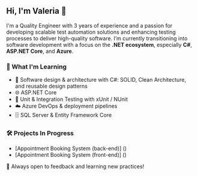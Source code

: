 ## Hi, I'm Valeria 👋

I'm a Quality Engineer with 3 years of experience and a passion for developing scalable test automation solutions and enhancing testing processes to deliver high-quality software.
I’m currently transitioning into software development with a focus on the **.NET ecosystem**, especially **C#**, **ASP.NET Core**, and **Azure**.

### 📌 What I'm Learning
- 🔷 Software design & architecture with C#: SOLID, Clean Architecture, and reusable design patterns
- 🌐 ASP.NET Core 
- 🧪 Unit & Integration Testing with xUnit / NUnit
- ☁️ Azure DevOps & deployment pipelines
- 🗄️ SQL Server & Entity Framework Core

### 🛠️ Projects In Progress

- [Appointment Booking System (back-end)] ()
- [Appointment Booking System (front-end)] ()



💬 Always open to feedback and learning new practices!
<!--
**ValeriyaMix/ValeriyaMix** is a ✨ _special_ ✨ repository because its `README.md` (this file) appears on your GitHub profile.

Here are some ideas to get you started:

- 🔭 I’m currently working on ...
- 🌱 I’m currently learning ...
- 👯 I’m looking to collaborate on ...
- 🤔 I’m looking for help with ...
- 💬 Ask me about ...
- 📫 How to reach me: ...
- 😄 Pronouns: ...
- ⚡ Fun fact: ...
-->
